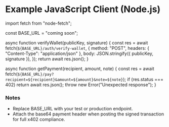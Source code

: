 # Example JavaScript Client (Node.js)

import fetch from "node-fetch";

const BASE_URL = "coming soon";

async function verifyWallet(publicKey, signature) {
  const res = await fetch(`${BASE_URL}/auth/verify-wallet`, {
    method: "POST",
    headers: { "Content-Type": "application/json" },
    body: JSON.stringify({ publicKey, signature }),
  });
  return await res.json();
}

async function getPayment(recipient, amount, note) {
  const res = await fetch(`${BASE_URL}/pay?recipient=${recipient}&amount=${amount}&note=${note}`);
  if (res.status === 402) return await res.json();
  throw new Error("Unexpected response");
}

### Notes
- Replace BASE_URL with your test or production endpoint.
- Attach the base64 payment header when posting the signed transaction for full x402 compliance.
